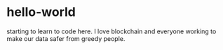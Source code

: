 # hello-world
starting to learn to code here. I love blockchain and everyone working to make our data safer from greedy people.
